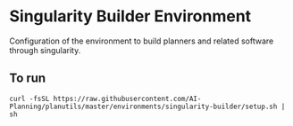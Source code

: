 # Singularity Builder Environment

Configuration of the environment to build planners and related software through singularity.

## To run
```
curl -fsSL https://raw.githubusercontent.com/AI-Planning/planutils/master/environments/singularity-builder/setup.sh | sh
```
